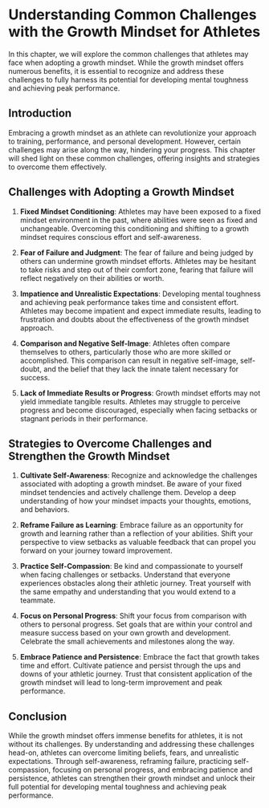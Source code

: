 Understanding Common Challenges with the Growth Mindset for Athletes
=============================================================================

In this chapter, we will explore the common challenges that athletes may face when adopting a growth mindset. While the growth mindset offers numerous benefits, it is essential to recognize and address these challenges to fully harness its potential for developing mental toughness and achieving peak performance.

**Introduction**
----------------

Embracing a growth mindset as an athlete can revolutionize your approach to training, performance, and personal development. However, certain challenges may arise along the way, hindering your progress. This chapter will shed light on these common challenges, offering insights and strategies to overcome them effectively.

**Challenges with Adopting a Growth Mindset**
---------------------------------------------

1. **Fixed Mindset Conditioning**: Athletes may have been exposed to a fixed mindset environment in the past, where abilities were seen as fixed and unchangeable. Overcoming this conditioning and shifting to a growth mindset requires conscious effort and self-awareness.

2. **Fear of Failure and Judgment**: The fear of failure and being judged by others can undermine growth mindset efforts. Athletes may be hesitant to take risks and step out of their comfort zone, fearing that failure will reflect negatively on their abilities or worth.

3. **Impatience and Unrealistic Expectations**: Developing mental toughness and achieving peak performance takes time and consistent effort. Athletes may become impatient and expect immediate results, leading to frustration and doubts about the effectiveness of the growth mindset approach.

4. **Comparison and Negative Self-Image**: Athletes often compare themselves to others, particularly those who are more skilled or accomplished. This comparison can result in negative self-image, self-doubt, and the belief that they lack the innate talent necessary for success.

5. **Lack of Immediate Results or Progress**: Growth mindset efforts may not yield immediate tangible results. Athletes may struggle to perceive progress and become discouraged, especially when facing setbacks or stagnant periods in their performance.

**Strategies to Overcome Challenges and Strengthen the Growth Mindset**
-----------------------------------------------------------------------

1. **Cultivate Self-Awareness**: Recognize and acknowledge the challenges associated with adopting a growth mindset. Be aware of your fixed mindset tendencies and actively challenge them. Develop a deep understanding of how your mindset impacts your thoughts, emotions, and behaviors.

2. **Reframe Failure as Learning**: Embrace failure as an opportunity for growth and learning rather than a reflection of your abilities. Shift your perspective to view setbacks as valuable feedback that can propel you forward on your journey toward improvement.

3. **Practice Self-Compassion**: Be kind and compassionate to yourself when facing challenges or setbacks. Understand that everyone experiences obstacles along their athletic journey. Treat yourself with the same empathy and understanding that you would extend to a teammate.

4. **Focus on Personal Progress**: Shift your focus from comparison with others to personal progress. Set goals that are within your control and measure success based on your own growth and development. Celebrate the small achievements and milestones along the way.

5. **Embrace Patience and Persistence**: Embrace the fact that growth takes time and effort. Cultivate patience and persist through the ups and downs of your athletic journey. Trust that consistent application of the growth mindset will lead to long-term improvement and peak performance.

**Conclusion**
--------------

While the growth mindset offers immense benefits for athletes, it is not without its challenges. By understanding and addressing these challenges head-on, athletes can overcome limiting beliefs, fears, and unrealistic expectations. Through self-awareness, reframing failure, practicing self-compassion, focusing on personal progress, and embracing patience and persistence, athletes can strengthen their growth mindset and unlock their full potential for developing mental toughness and achieving peak performance.
